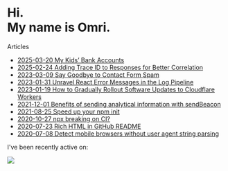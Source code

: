 # Hi.<br>My name is Omri.

Articles

- [2025-03-20 My Kids’ Bank Accounts](https://omrilotan.medium.com/my-kids-bank-accounts-0700c131ef83)
- [2025-02-24 Adding Trace ID to Responses for Better Correlation](https://omrilotan.medium.com/adding-trace-id-to-responses-for-better-correlation-f5f514cf2283)
- [2023-03-09 Say Goodbye to Contact Form Spam](https://omrilotan.medium.com/say-goodbye-to-contact-form-spam-d96c268ad5b7)
- [2023-01-31 Unravel React Error Messages in the Log Pipeline](https://omrilotan.medium.com/unravel-react-error-messages-in-the-log-pipeline-16d1991da232)
- [2023-01-19 How to Gradually Rollout Software Updates to Cloudflare Workers](https://medium.com/better-programming/gradual-rollout-of-cloudflare-workers-9cc151ed23a8)
- [2021-12-01 Benefits of sending analytical information with sendBeacon](https://medium.com/fiverr-engineering/benefits-of-sending-analytical-information-with-sendbeacon-a959cb206a7a)
- [2021-08-25 Speed up your npm init](https://omrilotan.medium.com/speed-up-your-npm-init-db867e49b787)
- [2020-10-27 npx breaking on CI?](https://omrilotan.medium.com/npx-breaking-on-ci-b9f3f61d4676)
- [2020-07-23 Rich HTML in GitHub README](https://omrilotan.medium.com/rich-html-in-github-readme-bfb3de791441)
- [2020-07-08 Detect mobile browsers without user agent string parsing](https://medium.com/fiverr-engineering/detect-mobile-browsers-without-user-agent-string-parsing-66e3694ce8cd)

I've been recently active on:

[![](https://github-readme-stats.vercel.app/api/pin/?username=Kikobeats&repo=top-crawler-agents&show_owner=true)](https://github.com/Kikobeats/top-crawler-agents)